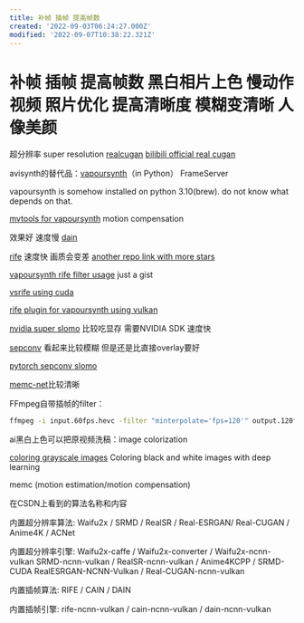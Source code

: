```yaml
---
title: 补帧 插帧 提高帧数
created: '2022-09-03T06:24:27.000Z'
modified: '2022-09-07T10:38:22.321Z'
---
```


# 补帧 插帧 提高帧数 黑白相片上色 慢动作视频 照片优化 提高清晰度 模糊变清晰 人像美颜

超分辨率 super resolution [realcugan](https://github.com/nihui/realcugan-ncnn-vulkan) [bilibili official real cugan](https://github.com/bilibili/ailab/tree/main/Real-CUGAN)

avisynth的替代品：[vapoursynth](http://vapoursynth.com/doc/pythonreference.html#grammar)（in Python） FrameServer

vapoursynth is somehow installed on python 3.10(brew). do not know what depends on that.

[mvtools for vapoursynth](https://github.com/dubhater/vapoursynth-mvtools) motion compensation

效果好 速度慢 [dain](https://github.com/baowenbo/DAIN)

[rife](https://github.com/MegEngine/ECCV2022-RIFE) 速度快 画质会变差 [another repo link with more stars](https://github.com/megvii-research/ECCV2022-RIFE)

[vapoursynth rife filter usage](https://gist.github.com/Mr-Z-2697/5dab5352e078cdde96453216ad7a7f92) just a gist

[vsrife using cuda](https://vsdb.top/plugins/rife)

[rife plugin for vapoursynth using vulkan](https://vsdb.top/plugins/rife)

[nvidia super slomo](https://github.com/avinashpaliwal/Super-SloMo/) 比较吃显存 需要NVIDIA SDK 速度快

[sepconv](https://github.com/martkartasev/sepconv) 看起来比较模糊 但是还是比直接overlay要好

[pytorch sepconv slomo](https://github.com/sniklaus/sepconv-slomo)

[memc-net](https://github.com/baowenbo/MEMC-Net)比较清晰

FFmpeg自带插帧的filter：

```bash
ffmpeg -i input.60fps.hevc -filter "minterpolate='fps=120'" output.120fps.hevc
```

ai黑白上色可以把原视频洗稿：image colorization

[coloring grayscale images](https://github.com/emilwallner/Coloring-greyscale-images)
Coloring black and white images with deep learning

memc (motion estimation/motion compensation)

在CSDN上看到的算法名称和内容

内置超分辨率算法:
 Waifu2x / SRMD / RealSR / Real-ESRGAN/ Real-CUGAN / Anime4K / ACNet

 内置超分辨率引擎:
 Waifu2x-caffe / Waifu2x-converter / Waifu2x-ncnn-vulkan
 SRMD-ncnn-vulkan / RealSR-ncnn-vulkan / Anime4KCPP / SRMD-CUDA
 RealESRGAN-NCNN-Vulkan / Real-CUGAN-ncnn-vulkan

 内置插帧算法:
 RIFE / CAIN / DAIN

 内置插帧引擎:
 rife-ncnn-vulkan / cain-ncnn-vulkan / dain-ncnn-vulkan

